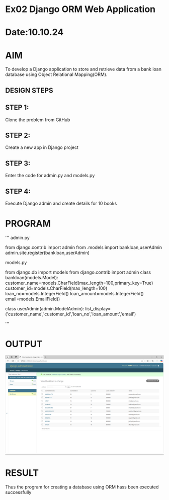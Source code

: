 # Ex02 Django ORM Web Application
# Date:10.10.24
# AIM
To develop a Django application to store and retrieve data from a bank loan database using Object Relational Mapping(ORM).


## DESIGN STEPS
## STEP 1:
Clone the problem from GitHub

## STEP 2:
Create a new app in Django project

## STEP 3:
Enter the code for admin.py and models.py

## STEP 4:
Execute Django admin and create details for 10 books

# PROGRAM
'''
admin.py

from django.contrib import admin
from .models import bankloan,userAdmin
admin.site.register(bankloan,userAdmin)

models.py

from django.db import models
from django.contrib import admin
class bankloan(models.Model):
    customer_name=models.CharField(max_length=100,primary_key=True)
    customer_id=models.CharField(max_length=100)
    loan_no=models.IntegerField()
    loan_amount=models.IntegerField()
    email=models.EmailField()
 
class userAdmin(admin.ModelAdmin):
    list_display=('customer_name','customer_id','loan_no','loan_amount','email')

'''
# OUTPUT
![alt text](web.png)

# RESULT
Thus the program for creating a database using ORM hass been executed successfully
